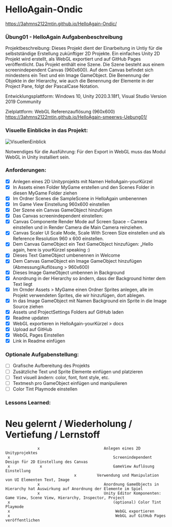 # HelloAgain-Ondic

https://3ahmns2122mtin.github.io/HelloAgain-Ondic/



### Übung01 - HelloAgain Aufgabenbeschreibung
Projektbeschreibung:
Dieses Projekt dient der Einarbeitung in Untiy für die selbstständige Erstellung zukünftiger 2D Projekte. Ein einfaches Unity 2D Projekt wird erstellt, als WebGL exportiert und auf GitHub Pages veröffentlicht. Das Projekt enthält eine Szene. Die Szene besteht aus einem screenindependent Canvas (960x600). Auf dem Canvas befindet sich mindestens ein Text und ein Image GameObject. Die Benennung der Objekte in der Hierarchy, wie auch die Benennung der Elemente in der Project Pane, folgt der PascalCase Notation.

Entwicklungsplattform:
Windows 10, Unity 2020.3.18f1, Visual Studio Version 2019 Community

Zielplattform:
WebGL Referenzauflösung (960x600) https://3ahmns2122mtin.github.io/HelloAgain-smeerws-Uebung01/

### Visuelle Einblicke in das Projekt:
![VisuellenEinblick](https://user-images.githubusercontent.com/91017666/136336490-c67faa25-b8b4-46d0-a193-02435bbf71af.JPG)


Notwendiges für die Ausführung:
Für den Export in WebGL muss das Modul WebGL in Unity installiert sein.

### Anforderungen:
 - [x] Anlegen eines 2D Unityprojekts mit Namen HelloAgain-yourKürzel
 - [x] In Assets einen Folder MyGame erstellen und den Scenes Folder in diesen MyGame Folder ziehen
 - [x] Im Ordner Scenes die SampleScene in HelloAgain umbenennen
 - [x] Im Game View Einstellung 960x600 einstellen
 - [x] Der Szene ein Canvas GameObject hinzufügen
 - [x] Das Canvas screenindependent einstellen:
 - [x] Canvas Componente Render Mode auf Screen Space – Camera einstellen und in Render Camera die Main Camera reinziehen.
 - [x] Canvas Scaler UI Scale Mode, Scale With Screen Size einstellen und als Reference Resolution 960 x 600 einstellen.
  - [x] Dem Canvas GameObject ein Text GameObject hinzufügen: „Hello again, here is yourKürzel speaking :)
 - [x] Dieses Text GameObject umbenennen in Welcome
 - [x] Dem Canvas GameObject ein Image GameObject hinzufügen (Abmessung/Auflösung > 960x600)
 - [x] Dieses Image GameObject umbennen in Background
 - [x] Anordnung in der Hierarchy so ändern, dass der Background hinter dem Text liegt
 - [x] Im Ornder Assets > MyGame einen Ordner Sprites anlegen, alle im Projekt verwendeten Sprites, die wir hinzufügen, dort ablegen.
 - [x] In das Image GameObject mit Namen Background ein Sprite in die Image Source ziehen
 - [x] Assets und ProjectSettings Folders auf GitHub laden
 - [x] Readme updaten
 - [x] WebGL exportieren in HelloAgain-yourKürzel > docs
 - [x] Upload auf GitHub
 - [x] WebGL Pages Einstellen
 - [x] Link in Readme einfügen
### Optionale Aufgabenstellung:
 - [ ] Grafische Aufbereitung des Projekts
 - [ ] Zusätzliche Text und Sprite Elemente einfügen und platzieren
 - [ ] Text visuell ändern: color, font, font style, etc.
 - [ ] Textmesh pro GameObject einfügen und manipulieren
 - [ ] Color Tint Playmode einstellen
### Lessons Learned:
# Neu gelernt /	Wiederholung	/ Vertiefung / Lernstoff
                  x		                       Anlegen eines 2D Unityprojektes
     x			                                   Screenindependent Design für 2D Einstellung des Canvas
     x	           x		                       GameView Auflösung Einstellung
                                  x	        Verwendung und Manipulation von UI Elementen Text, Image
                  x		                       Anordnung GameObjects in Hierarchy hat Auswirkung auf Anordnung der Elemente im Spiel
                  x		                       Unity Editor Komponenten: Game View, Scene View, Hierarchy, Inspector, Project
     x			                                   (optional) Color Tint Playmode
     x			                                    WebGL exportieren
     x			                                    WebGL auf GitHub Pages veröffentlichen

